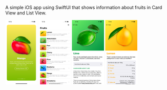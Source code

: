 A simple iOS app using SwiftUI that shows information about fruits in Card View and List View.

<img src="Screenshots/Onboarding-View.png" alt="Onboarding View" width="100" height="200" />

<img src="Screenshots/Fruits-List-View.png" alt="Fruits List View" width="100" height="200" />

<img src="Screenshots/Detail-View.png" alt="Detail View" width="100" height="200" />

<img src="Screenshots/Nutritional-Dropdown-View.png" alt="Nutritional Dropdown View" width="100" height="200" />